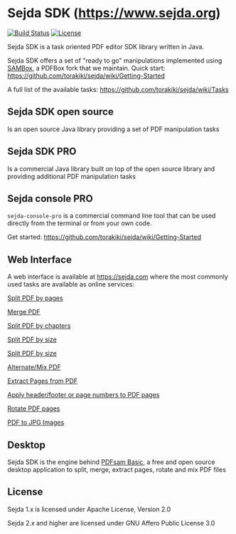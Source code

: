 Sejda SDK (https://www.sejda.org)
=====
[![Build Status](https://travis-ci.org/torakiki/sejda.png)](https://travis-ci.org/torakiki/sejda)
[![License](https://img.shields.io/badge/license-AGPLv3-blue.svg)](https://www.gnu.org/licenses/agpl-3.0.html)

Sejda SDK is a task oriented PDF editor SDK library written in Java.

Sejda SDK offers a set of "ready to go" manipulations implemented using [SAMBox](https://github.com/torakiki/sambox), a
PDFBox fork that we maintain.
Quick start: https://github.com/torakiki/sejda/wiki/Getting-Started

A full list of the available tasks: https://github.com/torakiki/sejda/wiki/Tasks

Sejda SDK open source
----
Is an open source Java library providing a set of PDF manipulation tasks

Sejda SDK PRO
----
Is a commercial Java library built on top of the open source library and providing additional PDF manipulation tasks

Sejda console PRO
----
`sejda-console-pro` is a commercial command line tool that can be used directly from the terminal or from your own code.

Get started: https://github.com/torakiki/sejda/wiki/Getting-Started

Web Interface
----
A web interface is available at https://sejda.com where the most commonly used tasks are available as online services:

[Split PDF by pages](https://sejda.com/split-pdf)

[Merge PDF](https://sejda.com/merge-pdf)

[Split PDF by chapters](https://sejda.com/split-pdf-by-bookmarks)

[Split PDF by size](https://sejda.com/split-pdf-by-size)

[Split PDF by size](https://sejda.com/split-pdf-by-size)

[Alternate/Mix PDF](https://sejda.com/merge-pdf)

[Extract Pages from PDF](https://sejda.com/extract-pdf-pages)

[Apply header/footer or page numbers to PDF pages](https://sejda.com/header-footer-pdf)

[Rotate PDF pages](https://sejda.com/rotate-pdf-pages)

[PDF to JPG Images](https://sejda.com/pdf-to-jpg)

Desktop
----
Sejda SDK is the engine behind [PDFsam Basic](https://pdfsam.org/), a free and open source desktop application to
split, merge, extract pages, rotate and mix PDF files


License
----

Sejda 1.x is licensed under Apache License, Version 2.0

Sejda 2.x and higher are licensed under GNU Affero Public License 3.0 

